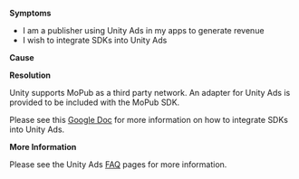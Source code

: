 

**Symptoms**


- I am a publisher using Unity Ads in my apps to generate revenue
- I wish to integrate SDKs into Unity Ads



**Cause**



**Resolution**



Unity supports MoPub as a third party network. An adapter for Unity Ads is provided to be included with the MoPub SDK.



Please see this [Google Doc](https://docs.google.com/document/d/15MYpJvBOrPFkv0gTpAeIgqetraS7DuqGO9O4V6ce2Bs/edit#heading=h.3giekmucadrq%20) for more information on how to integrate SDKs into Unity Ads.



**More Information**



Please see the Unity Ads [FAQ](http://unityads.unity3d.com/help/index%20) pages for more information.






